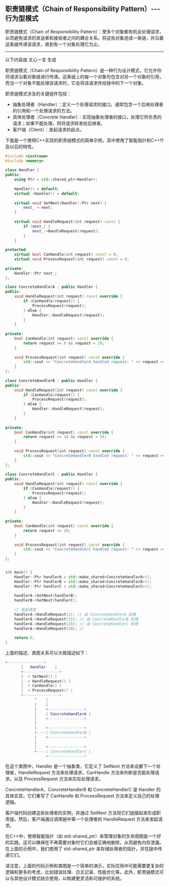 ## 职责链模式（Chain of Responsibility Pattern）--- 行为型模式


职责链模式（Chain of Responsibility Pattern）：使多个对象都有机会处理请求，从而避免请求的发送者和接收者之间的耦合关系。将这些对象连成一条链，并沿着这条链传递该请求，直到有一个对象处理它为止。




------------------------
以下内容由 文心一言 生成


职责链模式（Chain of Responsibility Pattern）是一种行为设计模式，它允许你将请求沿着对象链进行传递。这条链上的每一个对象均包含对另一个对象的引用，而当一个对象不能处理该请求时，它会将该请求传给链中的下一个对象。


职责链模式涉及的关键组件包括：

 * 抽象处理者（Handler）：定义一个处理请求的接口。通常包含一个后继处理者的引用和一个处理请求的方法。
 * 具体处理者（Concrete Handler）：实现抽象处理者的接口，处理它所负责的请求；如果不能处理，则将请求转发给后继者。
 * 客户端（Client）：发起请求的起点。


下面是一个使用C++实现的职责链模式的简单示例，其中使用了智能指针和C++11及以后的特性。


```cpp
#include <iostream>  
#include <memory>  
  
class Handler {  
public:  
    using Ptr = std::shared_ptr<Handler>;  
  
    Handler() = default;  
    virtual ~Handler() = default;  
  
    virtual void SetNext(Handler::Ptr next) {  
        next_ = next;  
    }  
  
    virtual void HandleRequest(int request) const {  
        if (next_) {  
            next_->HandleRequest(request);  
        }  
    }  
  
protected:  
    virtual bool CanHandle(int request) const = 0;  
    virtual void ProcessRequest(int request) const = 0;  
  
private:  
    Handler::Ptr next_;  
};

class ConcreteHandlerA : public Handler {  
public:  
    void HandleRequest(int request) const override {  
        if (CanHandle(request)) {  
            ProcessRequest(request);  
        } else {  
            Handler::HandleRequest(request);  
        }  
    }  
  
private:  
    bool CanHandle(int request) const override {  
        return request >= 0 && request < 10;  
    }  
  
    void ProcessRequest(int request) const override {  
        std::cout << "ConcreteHandlerA handled request: " << request << std::endl;  
    }  
};  
  
class ConcreteHandlerB : public Handler {  
public:  
    void HandleRequest(int request) const override {  
        if (CanHandle(request)) {  
            ProcessRequest(request);  
        } else {  
            Handler::HandleRequest(request);  
        }  
    }  
  
private:  
    bool CanHandle(int request) const override {  
        return request >= 10 && request < 20;  
    }  
  
    void ProcessRequest(int request) const override {  
        std::cout << "ConcreteHandlerB handled request: " << request << std::endl;  
    }  
};  
  
class ConcreteHandlerC : public Handler {  
public:  
    void HandleRequest(int request) const override {  
        if (CanHandle(request)) {  
            ProcessRequest(request);  
        } else {  
            Handler::HandleRequest(request);  
        }  
    }  
  
private:  
    bool CanHandle(int request) const override {  
        return request >= 20;  
    }  
  
    void ProcessRequest(int request) const override {  
        std::cout << "ConcreteHandlerC handled request: " << request << std::endl;  
    }  
};


int main() {  
    Handler::Ptr handlerA = std::make_shared<ConcreteHandlerA>();  
    Handler::Ptr handlerB = std::make_shared<ConcreteHandlerB>();  
    Handler::Ptr handlerC = std::make_shared<ConcreteHandlerC>();  
  
    handlerA->SetNext(handlerB);  
    handlerB->SetNext(handlerC);  
  
    // 发起请求  
    handlerA->HandleRequest(2); // 由 ConcreteHandlerA 处理  
    handlerA->HandleRequest(15); // 由 ConcreteHandlerB 处理  
    handlerA->HandleRequest(25); // 由 ConcreteHandlerC 处理  
    handlerA->HandleRequest(30); // 
  
    return 0;  
}
```




上面的描述，类图关系可以大致描述如下：
```lua
+----------------+  
       |   Handler    |  
       +----------------+  
       |  + SetNext() |  
       |  + HandleRequest() |  
       |  + CanHandle() |  
       |  + ProcessRequest() |  
       +----------------+  
             ^    |  
             |    |  
             |    +----------------+  
             |    | ConcreteHandlerA |  
             |    +----------------+  
             |  
             |    +----------------+  
             +----| ConcreteHandlerB |  
             |    +----------------+  
             |  
             |    +----------------+  
             +----| ConcreteHandlerC |  
                  +----------------+
```

在这个类图中，Handler 是一个抽象类，它定义了 SetNext 方法来设置下一个处理者，HandleRequest 方法来处理请求，CanHandle 方法来判断是否能处理请求，以及 ProcessRequest 方法来实际处理请求。

ConcreteHandlerA、ConcreteHandlerB 和 ConcreteHandlerC 是 Handler 的具体实现，它们重写了 CanHandle 和 ProcessRequest 方法来定义自己的处理逻辑。

客户端代码创建这些处理者的实例，并通过 SetNext 方法将它们链接起来形成职责链。然后，客户端通过调用链中第一个处理者的 HandleRequest 方法来发起请求。

在C++中，使用智能指针（如 std::shared_ptr）来管理对象的生命周期是一个好的实践，这可以确保在不再需要对象时它们会被正确地删除，从而避免内存泄漏。在上面的示例中，我们使用了 std::shared_ptr 来存储处理者的指针，并在链中传递它们。

请注意，上面的代码示例和类图是一个简单的演示，实际应用中可能需要更复杂的逻辑和更多的考虑，比如错误处理、日志记录、性能优化等。此外，职责链模式可以与其他设计模式结合使用，以构建更灵活和可维护的系统。